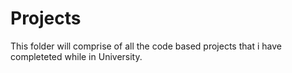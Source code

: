 # Projects

This folder will comprise of all the code based projects that i have completeted while in University.
